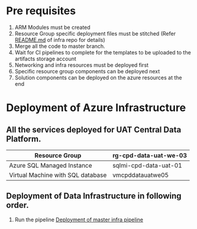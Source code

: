 # Pre requisites
1. ARM Modules must be created
1. Resource Group specific deployment files must be stitched
(Refer [README.md](https://dev.azure.com/TASMUCP/TASMU%20Central%20Platform/_git/infra?path=%2FREADME.md&_a=preview) of infra repo for details)
1. Merge all the code to master branch.
1. Wait for CI pipelines to complete for the templates to be uploaded to the artifacts storage account
1. Networking and infra resources must be deployed first
1. Specific resource group components can be deployed next
1. Solution components can be deployed on the azure resources at the end

# Deployment of Azure Infrastructure

## All the services deployed for UAT Central Data Platform.
|Resource Group|rg-cpd-data-uat-we-03|
|--|--|
|Azure SQL Managed Instance |sqlmi-cpd-data-uat-01|
|Virtual Machine with SQL database  |vmcpddatauatwe05|

## Deployment of Data Infrastructure in following order.

1. Run the pipeline [Deployment of master infra pipeline](https://dev.azure.com/TASMUCP/TASMU%20Central%20Platform/_build?definitionId=1559)

